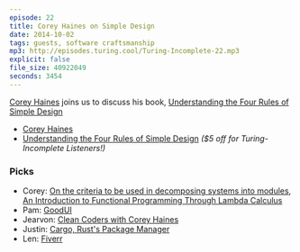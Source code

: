 ```yaml
---
episode: 22
title: Corey Haines on Simple Design
date: 2014-10-02
tags: guests, software craftsmanship
mp3: http://episodes.turing.cool/Turing-Incomplete-22.mp3
explicit: false
file_size: 40922049
seconds: 3454
---
```


[Corey Haines](http://twitter.com/coreyhaines) joins us to discuss his book, [Understanding the Four Rules of Simple Design](https://leanpub.com/4rulesofsimpledesign/c/turingincomplete)

* [Corey Haines](http://articles.coreyhaines.com/)
* [Understanding the Four Rules of Simple Design](https://leanpub.com/4rulesofsimpledesign/c/turingincomplete) *($5 off for Turing-Incomplete Listeners!)*

### Picks

* Corey: [On the criteria to be used in decomposing systems into modules](http://dl.acm.org/citation.cfm?id=361623), [An Introduction to Functional Programming Through Lambda Calculus](http://smile.amazon.com/Introduction-Functional-Programming-Calculus-Mathematics/dp/0486478831/ref=smi_www_rcolv2_go_smi?_encoding=UTF8&*Version*=1&*entries*=0)
* Pam: [GoodUI](http://www.goodui.org/index_v4.html)
* Jearvon: [Clean Coders with Corey Haines](https://cleancoders.com/episode/bawch-episode-1/show)
* Justin: [Cargo, Rust's Package Manager](http://crates.io/)
* Len: [Fiverr](https://www.fiverr.com/)
